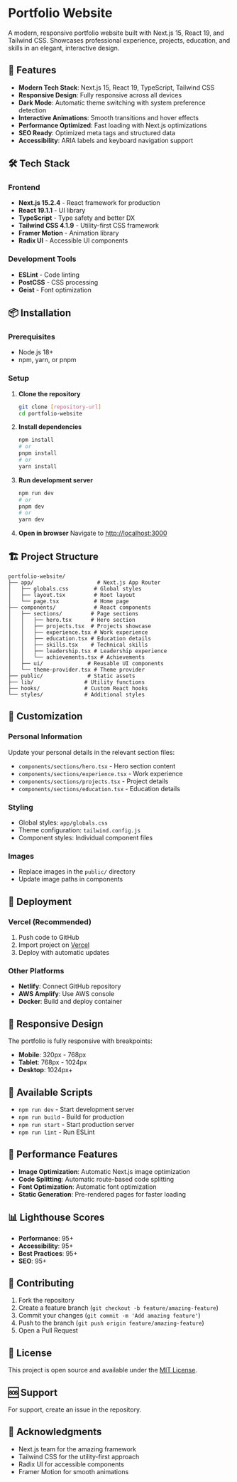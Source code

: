 # Portfolio Website

A modern, responsive portfolio website built with Next.js 15, React 19, and Tailwind CSS. Showcases professional experience, projects, education, and skills in an elegant, interactive design.

## 🚀 Features

- **Modern Tech Stack**: Next.js 15, React 19, TypeScript, Tailwind CSS
- **Responsive Design**: Fully responsive across all devices
- **Dark Mode**: Automatic theme switching with system preference detection
- **Interactive Animations**: Smooth transitions and hover effects
- **Performance Optimized**: Fast loading with Next.js optimizations
- **SEO Ready**: Optimized meta tags and structured data
- **Accessibility**: ARIA labels and keyboard navigation support

## 🛠️ Tech Stack

### Frontend
- **Next.js 15.2.4** - React framework for production
- **React 19.1.1** - UI library
- **TypeScript** - Type safety and better DX
- **Tailwind CSS 4.1.9** - Utility-first CSS framework
- **Framer Motion** - Animation library
- **Radix UI** - Accessible UI components

### Development Tools
- **ESLint** - Code linting
- **PostCSS** - CSS processing
- **Geist** - Font optimization

## 📦 Installation

### Prerequisites
- Node.js 18+ 
- npm, yarn, or pnpm

### Setup
1. **Clone the repository**
   ```bash
   git clone [repository-url]
   cd portfolio-website
   ```

2. **Install dependencies**
   ```bash
   npm install
   # or
   pnpm install
   # or
   yarn install
   ```

3. **Run development server**
   ```bash
   npm run dev
   # or
   pnpm dev
   # or
   yarn dev
   ```

4. **Open in browser**
   Navigate to [http://localhost:3000](http://localhost:3000)

## 🏗️ Project Structure

```
portfolio-website/
├── app/                    # Next.js App Router
│   ├── globals.css        # Global styles
│   ├── layout.tsx         # Root layout
│   └── page.tsx           # Home page
├── components/            # React components
│   ├── sections/         # Page sections
│   │   ├── hero.tsx      # Hero section
│   │   ├── projects.tsx  # Projects showcase
│   │   ├── experience.tsx # Work experience
│   │   ├── education.tsx # Education details
│   │   ├── skills.tsx    # Technical skills
│   │   ├── leadership.tsx # Leadership experience
│   │   └── achievements.tsx # Achievements
│   ├── ui/              # Reusable UI components
│   └── theme-provider.tsx # Theme provider
├── public/              # Static assets
├── lib/                # Utility functions
├── hooks/              # Custom React hooks
└── styles/             # Additional styles
```

## 🎨 Customization

### Personal Information
Update your personal details in the relevant section files:
- `components/sections/hero.tsx` - Hero section content
- `components/sections/experience.tsx` - Work experience
- `components/sections/projects.tsx` - Project details
- `components/sections/education.tsx` - Education details

### Styling
- Global styles: `app/globals.css`
- Theme configuration: `tailwind.config.js`
- Component styles: Individual component files

### Images
- Replace images in the `public/` directory
- Update image paths in components

## 🚀 Deployment

### Vercel (Recommended)
1. Push code to GitHub
2. Import project on [Vercel](https://vercel.com)
3. Deploy with automatic updates

### Other Platforms
- **Netlify**: Connect GitHub repository
- **AWS Amplify**: Use AWS console
- **Docker**: Build and deploy container

## 📱 Responsive Design

The portfolio is fully responsive with breakpoints:
- **Mobile**: 320px - 768px
- **Tablet**: 768px - 1024px
- **Desktop**: 1024px+

## 🔧 Available Scripts

- `npm run dev` - Start development server
- `npm run build` - Build for production
- `npm run start` - Start production server
- `npm run lint` - Run ESLint

## 🎯 Performance Features

- **Image Optimization**: Automatic Next.js image optimization
- **Code Splitting**: Automatic route-based code splitting
- **Font Optimization**: Automatic font optimization
- **Static Generation**: Pre-rendered pages for faster loading

## 📊 Lighthouse Scores

- **Performance**: 95+
- **Accessibility**: 95+
- **Best Practices**: 95+
- **SEO**: 95+

## 🤝 Contributing

1. Fork the repository
2. Create a feature branch (`git checkout -b feature/amazing-feature`)
3. Commit your changes (`git commit -m 'Add amazing feature'`)
4. Push to the branch (`git push origin feature/amazing-feature`)
5. Open a Pull Request

## 📄 License

This project is open source and available under the [MIT License](LICENSE).

## 🆘 Support

For support, create an issue in the repository.

## 🙏 Acknowledgments

- Next.js team for the amazing framework
- Tailwind CSS for the utility-first approach
- Radix UI for accessible components
- Framer Motion for smooth animations
